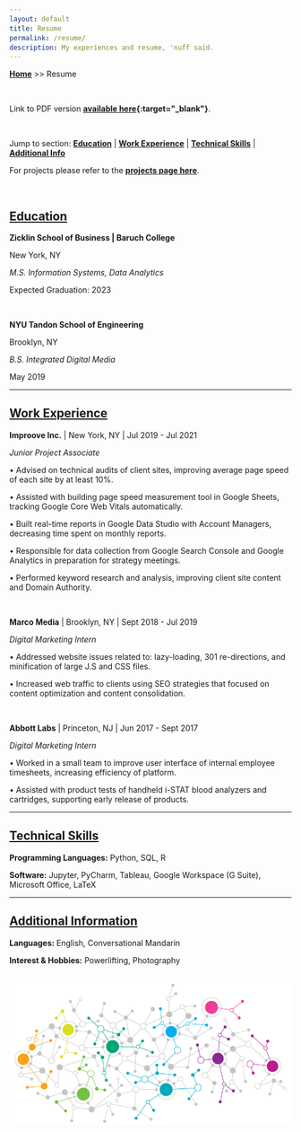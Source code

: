 ```yaml
---
layout: default
title: Resume
permalink: /resume/
description: My experiences and resume, 'nuff said.
---
```

**[Home](../)** >> Resume

<br>

Link to PDF version **[available here](/resume/jason_resume.pdf){:target="_blank"}**.

<br>

Jump to section: **[Education](#education)** \| **[Work Experience](#work-experience)** \| **[Technical Skills](#technical-skills)** \| **[Additional Info](#additional-information)**

For projects please refer to the **[projects page here](/projects/)**.

<br>

## [Education](#education)
**Zicklin School of Business \| Baruch College**

New York, NY

_M.S. Information Systems, Data Analytics_

Expected Graduation: 2023

<br>

**NYU Tandon School of Engineering**

Brooklyn, NY

_B.S. Integrated Digital Media_

May 2019

-----------------------------
## [Work Experience](#work-experience)
**Improove Inc.** \| New York, NY \| Jul 2019 - Jul 2021

_Junior Project Associate_

• Advised on technical audits of client sites, improving average page speed of each site by at least 10%.

• Assisted with building page speed measurement tool in Google Sheets, tracking Google Core Web Vitals automatically.

• Built real-time reports in Google Data Studio with Account Managers, decreasing time spent on monthly reports.

• Responsible for data collection from Google Search Console and Google Analytics in preparation for strategy meetings.

• Performed keyword research and analysis, improving client site content and Domain Authority.

<br>

**Marco Media** \| Brooklyn, NY \| Sept 2018 - Jul 2019

_Digital Marketing Intern_

• Addressed website issues related to: lazy-loading, 301 re-directions, and minification of large J.S and CSS files.

• Increased web traffic to clients using SEO strategies that focused on content optimization and content consolidation.

<br>

**Abbott Labs** \| Princeton, NJ \| Jun 2017 - Sept 2017

_Digital Marketing Intern_

• Worked in a small team to improve user interface of internal employee timesheets, increasing efficiency of platform.

• Assisted with product tests of handheld i-STAT blood analyzers and cartridges, supporting early release of products.

-----------------------------
## [Technical Skills](#technical-skills)
**Programming Languages:** Python, SQL, R

**Software:** Jupyter, PyCharm, Tableau, Google Workspace (G Suite), Microsoft Office, LaTeX

-----------------------------
## [Additional Information](#additional-information)
**Languages:** English, Conversational Mandarin

**Interest & Hobbies:** Powerlifting, Photography

<br>

<img src="/resume/pretty.png" alt="pretty">
